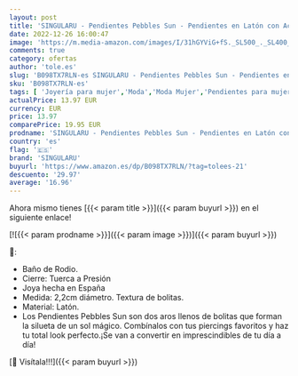 ```yaml
---
layout: post
title: 'SINGULARU - Pendientes Pebbles Sun - Pendientes en Latón con Acabado Baño de Rodio Plata - Pendientes de Aro con Cierre Tuerca a Presión - Joyas para Mujer'
date: 2022-12-26 16:00:47
image: 'https://m.media-amazon.com/images/I/31hGYViG+fS._SL500_._SL400_.jpg'
comments: true
category: ofertas
author: 'tole.es'
slug: 'B098TX7RLN-es SINGULARU - Pendientes Pebbles Sun - Pendientes en Latón...'
sku: 'B098TX7RLN-es'
tags: [ 'Joyería para mujer','Moda','Moda Mujer','Pendientes para mujer','singularu','🇪🇸', ]
actualPrice: 13.97 EUR
currency: EUR
price: 13.97
comparePrice: 19.95 EUR
prodname: 'SINGULARU - Pendientes Pebbles Sun - Pendientes en Latón con Acabado Baño de Rodio Plata - Pendientes de Aro con Cierre Tuerca a Presión - Joyas para Mujer'
country: 'es'
flag: '🇪🇸'
brand: 'SINGULARU'
buyurl: 'https://www.amazon.es/dp/B098TX7RLN/?tag=tolees-21'
descuento: '29.97'
average: '16.96'
---
```


Ahora mismo tienes [{{< param title >}}]({{< param buyurl >}}) en el siguiente enlace!

[![{{< param prodname >}}]({{< param image >}})]({{< param buyurl >}})

🔎:

- Baño de Rodio.
- Cierre: Tuerca a Presión
- Joya hecha en España
- Medida: 2,2cm diámetro. Textura de bolitas.
- Material: Latón.
- Los Pendientes Pebbles Sun son dos aros llenos de bolitas que forman la silueta de un sol mágico. Combínalos con tus piercings favoritos y haz tu total look perfecto.¡Se van a convertir en imprescindibles de tu día a día!

[🛒 Visítala!!!]({{< param buyurl >}})
